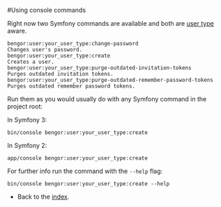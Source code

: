 #Using console commands

Right now two Symfony commands are available and both are [user type](usage_multiple_users.md) aware. 

```
bengor:user:your_user_type:change-password                             Changes user's password.
bengor:user:your_user_type:create                                      Creates a user.
bengor:user:your_user_type:purge-outdated-invitation-tokens            Purges outdated invitation tokens.
bengor:user:your_user_type:purge-outdated-remember-password-tokens     Purges outdated remember password tokens.
```

Run them as you would usually do with any Symfony command in the project root:

In Symfony 3:
```
bin/console bengor:user:your_user_type:create
```

In Symfony 2:
```
app/console bengor:user:your_user_type:create
```

For further info run the command with the `--help` flag:

```
bin/console bengor:user:your_user_type:create --help
```

- Back to the [index](index.md).
